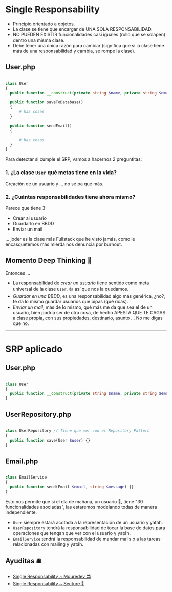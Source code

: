 

# Single Responsability

- Principio orientado a objetos.
- La clase se tiene que encargar de UNA SOLA RESPONSABILIDAD.
- NO PUEDEN EXISTIR funcionalidades casi iguales (rollo que se solapen) dentro una misma clase.
- Debe tener una única razón para cambiar (significa que si la clase tiene más de una responsabilidad y cambia, se rompe la clase).


## User.php

```php

class User
{
  public function __construct(private string $name, private string $email) {}

  public function saveToDatabase()
  {
      # haz cosas
  }

  public function sendEmail()
  {

      # haz cosas
  }  
}
```

Para detectar si cumple el SRP, vamos a hacernos 2 preguntitas:

### 1. ¿La clase `User` qué metas tiene en la vida?

Creación de un usuario y ... no sé pa qué más.

### 2. ¿Cuántas responsabilidades tiene ahora mismo?
Parece que tiene 3:
   - Crear al usuario
   - Guardarlo en BBDD
   - Enviar un mail

... joder es la clase más Fullstack que he visto jamás, como le encasquetemos más mierda nos denuncia por burnout.

## Momento Deep Thinking 🤔

Entonces ...

- La responsabilidad de _crear un usuario_ tiene sentido como meta universal de la clase `User`, 👍 así que nos la quedamos.
- _Guardar en una BBDD_, es una responsabilidad algo más genérica, ¿no?, te da lo mismo guardar usuarios que pipas (qué ricas).
- _Enviar un mail_, más de lo mismo, qué más me da que sea el de un usuario, bien podría ser de otra cosa, de hecho APESTA QUE TE CAGAS a clase propia, con sus propiedades, destinario, asunto ... No me digas que no.

---

# SRP aplicado

## User.php
```php

class User
{
  public function __construct(private string $name, private string $email) {}
}

```

## UserRepository.php
```php

class UserRepository // Tiene que ver con el Repository Pattern 
{
  public function save(User $user) {}
}

```

## Email.php
```php

class EmailService
{
  public function send(Email $email, string $message) {}
}

```

Esto nos permite que si el día de mañana, un usuario 👦, tiene "30 funcionalidades asociadas", las estaremos modelando todas de manera independiente.

- `User` siempre estará acotada a la representación de un usuario y yatáh.
- `UserRepository` tendrá la responsabilidad de tocar la base de datos para operaciones que tengan que ver con el usuario y yatáh.
- `EmailService` tendrá la responsabilidad de mandar mails o a las tareas relacionadas con mailing y yatáh.



## Ayuditas 🛎️

- [Single Responsability ~ Mouredev 📺](https://www.youtube.com/watch?v=ASBC5drF-QU)
- [Single Responsability ~ Secture 📰](https://secture.com/blog/principios-solid-single-responsibility/)
